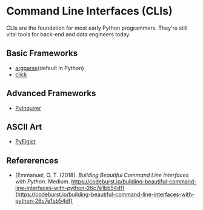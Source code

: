 # Command Line Interfaces (CLIs)
CLIs are the foundation for most early Python programmers. They're still vital tools for back-end and data engineers today.

## Basic Frameworks
- [argparse](https://docs.python.org/3/library/argparse.html)(default in Python)
- [click](click.palletsprojects.com/)

## Advanced Frameworks
- [PyInquirer](https://github.com/CITGuru/PyInquirer/)

## ASCII Art
- [PyFiglet](https://github.com/pwaller/pyfiglet)

## Refererences
- [Emmanuel, O. T. (2018). *Building Beautiful Command Line Interfaces with Python*. Medium. https://codeburst.io/building-beautiful-command-line-interfaces-with-python-26c7e1bb54df](https://codeburst.io/building-beautiful-command-line-interfaces-with-python-26c7e1bb54df)
